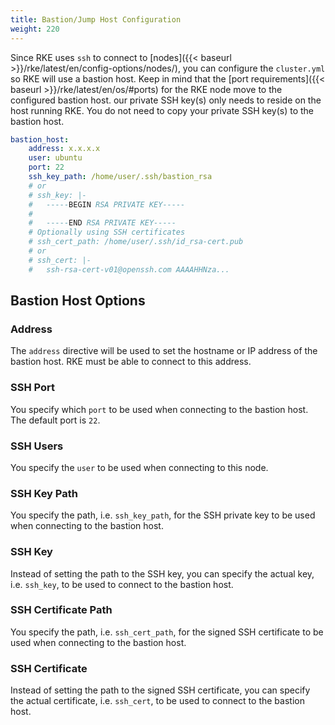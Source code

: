 ```yaml
---
title: Bastion/Jump Host Configuration
weight: 220
---
```


Since RKE uses `ssh` to connect to [nodes]({{< baseurl >}}/rke/latest/en/config-options/nodes/), you can configure the `cluster.yml` so RKE will use a bastion host. Keep in mind that the [port requirements]({{< baseurl >}}/rke/latest/en/os/#ports) for the RKE node move to the configured bastion host. our private SSH key(s) only needs to reside on the host running RKE. You do not need to copy your private SSH key(s) to the bastion host.

```yaml
bastion_host:
    address: x.x.x.x
    user: ubuntu
    port: 22
    ssh_key_path: /home/user/.ssh/bastion_rsa
    # or
    # ssh_key: |-
    #   -----BEGIN RSA PRIVATE KEY-----
    #
    #   -----END RSA PRIVATE KEY-----
    # Optionally using SSH certificates
    # ssh_cert_path: /home/user/.ssh/id_rsa-cert.pub
    # or
    # ssh_cert: |-
    #   ssh-rsa-cert-v01@openssh.com AAAAHHNza...
```

## Bastion Host Options

### Address

The `address` directive will be used to set the hostname or IP address of the bastion host. RKE must be able to connect to this address.

### SSH Port

You specify which `port` to be used when connecting to the bastion host. The default port is `22`.

### SSH Users

You specify the `user` to be used when connecting to this node.

### SSH Key Path

You specify the path, i.e. `ssh_key_path`, for the SSH private key to be used when connecting to the bastion host.

### SSH Key

Instead of setting the path to the SSH key, you can specify the actual key, i.e. `ssh_key`, to be used to connect to the bastion host.

### SSH Certificate Path

You specify the path, i.e. `ssh_cert_path`, for the signed SSH certificate to be used when connecting to the bastion host.

### SSH Certificate

Instead of setting the path to the signed SSH certificate, you can specify the actual certificate, i.e. `ssh_cert`, to be used to connect to the bastion host.
